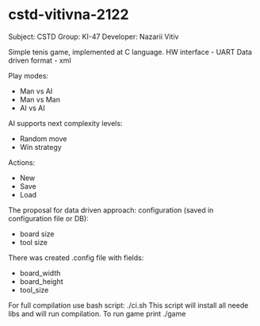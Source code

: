 # cstd-vitivna-2122

Subject: CSTD
Group: KI-47
Developer: Nazarii Vitiv

Simple tenis game, implemented at C language.
HW interface - UART
Data driven format - xml

Play modes:
* Man vs AI
* Man vs Man
* AI vs AI

AI supports next complexity levels:
* Random move
* Win strategy

Actions:
* New
* Save
* Load

The proposal for data driven approach: configuration (saved in configuration file or DB):
* board size
* tool size

There was created .config file with fields:
* board_width
* board_height
* tool_size

For full compilation use bash script:
./ci.sh
This script will install all neede libs and will run compilation.
To run game print ./game